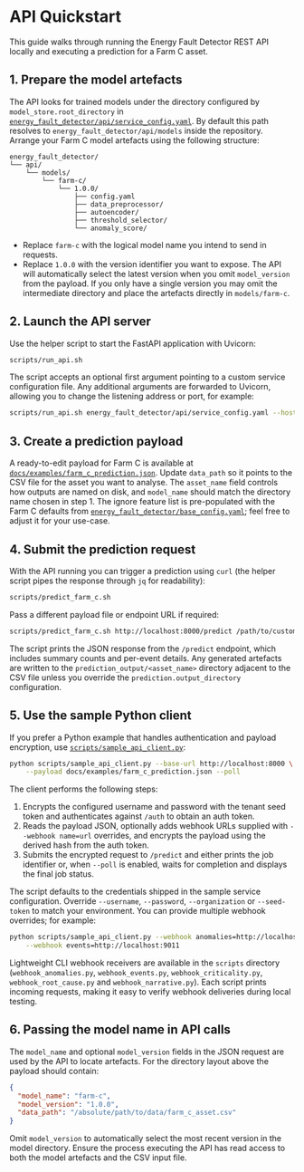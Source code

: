 # API Quickstart

This guide walks through running the Energy Fault Detector REST API locally and
executing a prediction for a Farm C asset.

## 1. Prepare the model artefacts

The API looks for trained models under the directory configured by
`model_store.root_directory` in
[`energy_fault_detector/api/service_config.yaml`](energy_fault_detector/api/service_config.yaml).
By default this path resolves to `energy_fault_detector/api/models` inside the
repository. Arrange your Farm C model artefacts using the following structure:

```
energy_fault_detector/
└── api/
    └── models/
        └── farm-c/
            └── 1.0.0/
                ├── config.yaml
                ├── data_preprocessor/
                ├── autoencoder/
                ├── threshold_selector/
                └── anomaly_score/
```

* Replace `farm-c` with the logical model name you intend to send in requests.
* Replace `1.0.0` with the version identifier you want to expose. The API will
  automatically select the latest version when you omit `model_version` from the
  payload. If you only have a single version you may omit the intermediate
  directory and place the artefacts directly in `models/farm-c`.

## 2. Launch the API server

Use the helper script to start the FastAPI application with Uvicorn:

```bash
scripts/run_api.sh
```

The script accepts an optional first argument pointing to a custom service
configuration file. Any additional arguments are forwarded to Uvicorn, allowing
you to change the listening address or port, for example:

```bash
scripts/run_api.sh energy_fault_detector/api/service_config.yaml --host 0.0.0.0 --port 8080
```

## 3. Create a prediction payload

A ready-to-edit payload for Farm C is available at
[`docs/examples/farm_c_prediction.json`](examples/farm_c_prediction.json). Update
`data_path` so it points to the CSV file for the asset you want to analyse. The
`asset_name` field controls how outputs are named on disk, and `model_name`
should match the directory name chosen in step 1. The ignore feature list is
pre-populated with the Farm C defaults from
[`energy_fault_detector/base_config.yaml`](../energy_fault_detector/base_config.yaml);
feel free to adjust it for your use-case.

## 4. Submit the prediction request

With the API running you can trigger a prediction using `curl`
(the helper script pipes the response through `jq` for readability):

```bash
scripts/predict_farm_c.sh
```

Pass a different payload file or endpoint URL if required:

```bash
scripts/predict_farm_c.sh http://localhost:8000/predict /path/to/custom_payload.json
```

The script prints the JSON response from the `/predict` endpoint, which includes
summary counts and per-event details. Any generated artefacts are written to the
`prediction_output/<asset_name>` directory adjacent to the CSV file unless you
override the `prediction.output_directory` configuration.

## 5. Use the sample Python client

If you prefer a Python example that handles authentication and payload
encryption, use [`scripts/sample_api_client.py`](../scripts/sample_api_client.py):

```bash
python scripts/sample_api_client.py --base-url http://localhost:8000 \
    --payload docs/examples/farm_c_prediction.json --poll
```

The client performs the following steps:

1. Encrypts the configured username and password with the tenant seed token and
   authenticates against `/auth` to obtain an auth token.
2. Reads the payload JSON, optionally adds webhook URLs supplied with
   `--webhook name=url` overrides, and encrypts the payload using the derived
   hash from the auth token.
3. Submits the encrypted request to `/predict` and either prints the job
   identifier or, when `--poll` is enabled, waits for completion and displays
   the final job status.

The script defaults to the credentials shipped in the sample service
configuration. Override `--username`, `--password`, `--organization` or
`--seed-token` to match your environment. You can provide multiple webhook
overrides; for example:

```bash
python scripts/sample_api_client.py --webhook anomalies=http://localhost:9010 \
    --webhook events=http://localhost:9011
```

Lightweight CLI webhook receivers are available in the `scripts` directory
(`webhook_anomalies.py`, `webhook_events.py`, `webhook_criticality.py`,
`webhook_root_cause.py` and `webhook_narrative.py`). Each script prints incoming
requests, making it easy to verify webhook deliveries during local testing.

## 6. Passing the model name in API calls

The `model_name` and optional `model_version` fields in the JSON request are used
by the API to locate artefacts. For the directory layout above the payload should
contain:

```json
{
  "model_name": "farm-c",
  "model_version": "1.0.0",
  "data_path": "/absolute/path/to/data/farm_c_asset.csv"
}
```

Omit `model_version` to automatically select the most recent version in the
model directory. Ensure the process executing the API has read access to both
the model artefacts and the CSV input file.
